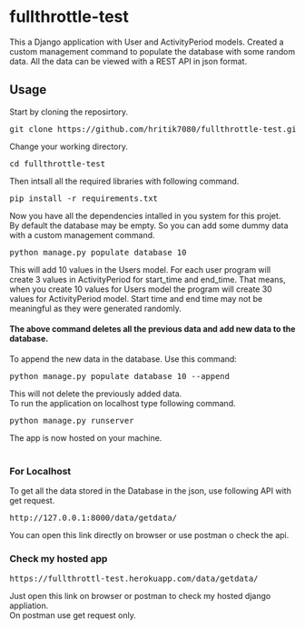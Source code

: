 # fullthrottle-test
This a Django application with User and ActivityPeriod models.
Created a custom management command to populate the database with some random data.
All the data can be viewed with a REST API in json format.

## Usage
Start by cloning the reposirtory.
<pre>git clone https://github.com/hritik7080/fullthrottle-test.git</pre>
Change your working directory.
<pre>cd fullthrottle-test</pre>
Then intsall all the required libraries with following command.
<pre>pip install -r requirements.txt</pre>
Now you have all the dependencies intalled in you system for this projet.<br>
By default the database may be empty. So you can add some dummy data with a custom management command.<br>
<pre>python manage.py populate_database 10</pre>
This will add 10 values in the Users model. For each user program will create 3 values in ActivityPeriod for start_time and end_time. That means, when you create 10 values for Users model the program will create 30 values for ActivityPeriod model. Start time and end time may not be meaningful as they were generated randomly.
#### The above command deletes all the previous data and add new data to the database.
To append the new data in the database. Use this command:
<pre>python manage.py populate_database 10 --append</pre>
This will not delete the previously added data.<br>
To run the application on localhost type following command.<br>
<pre>python manage.py runserver</pre>
The app is now hosted on your machine.<br><br>
### For Localhost
To get all the data stored in the Database in the json, use following API with get request.
<pre>http://127.0.0.1:8000/data/getdata/</pre>
You can open this link directly on browser or use postman o check the api.

### Check my hosted app
<pre>https://fullthrottl-test.herokuapp.com/data/getdata/</pre>
Just open this link on browser or postman to check my hosted django appliation.<br>
On postman use get request only.





